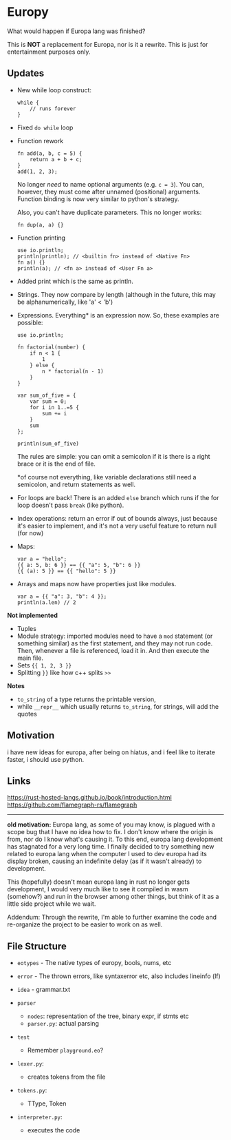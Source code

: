 # Europy
What would happen if Europa lang was finished?

This is **NOT** a replacement for Europa, nor is it a rewrite. This is just for entertainment purposes only.

## Updates
* New while loop construct:
    ```eo
    while {
        // runs forever
    }
    ```
* Fixed `do while` loop
* Function rework
    ```eo
    fn add(a, b, c = 5) {
        return a + b + c;
    }
    add(1, 2, 3);
    ```
    No longer *need* to name optional arguments (e.g. `c = 3`). You can, however, they must come after unnamed (positional) arguments. Function binding is now very similar to python's strategy.
    
    Also, you can't have duplicate parameters. This no longer works:
    ```eo
    fn dup(a, a) {}
    ```
* Function printing
    ```eo
    use io.println;
    println(println); // <builtin fn> instead of <Native Fn>
    fn a() {}
    println(a); // <fn a> instead of <User Fn a>
    ```
* Added print which is the same as println.
* Strings. They now compare by length (although in the future, this may be alphanumerically, like 'a' < 'b')
* Expressions. Everything* is an expression now. So, these examples are possible:
    ```eo
    use io.println;

    fn factorial(number) {
        if n < 1 {
            1
        } else {
            n * factorial(n - 1)
        }
    }

    var sum_of_five = {
        var sum = 0;
        for i in 1..=5 {
            sum += i
        }
        sum
    };

    println(sum_of_five)
    ```
    The rules are simple: you can omit a semicolon if it is there is a right brace or it is the end of file.

    *of course not everything, like variable declarations still need a semicolon, and return statements as well.
* For loops are back! There is an added `else` branch which runs if the for loop doesn't pass `break` (like python).
* Index operations: return an error if out of bounds always, just because it's easier to implement, and it's not a very useful feature to return null (for now)
* Maps:
    ```eo
    var a = "hello";
    {{ a: 5, b: 6 }} == {{ "a": 5, "b": 6 }}
    {{ (a): 5 }} == {{ "hello": 5 }}
    ```
* Arrays and maps now have properties just like modules.
    ```eo
    var a = {{ "a": 3, "b": 4 }};
    println(a.len) // 2
    ```

**Not implemented**
* Tuples
* Module strategy: imported modules need to have a `mod` statement (or something similar) as the first statement, and they may not run code. Then, whenever a file is referenced, load it in. And then execute the main file.
* Sets `{{ 1, 2, 3 }}`
* Splitting `}}` like how c++ splits `>>`

**Notes**
* `to_string` of a type returns the printable version,
* while `__repr__` which usually returns `to_string`, for strings, will add the quotes

## Motivation
i have new ideas for europa, after being on hiatus, and i feel like to iterate faster, i should use python.

## Links
https://rust-hosted-langs.github.io/book/introduction.html
https://github.com/flamegraph-rs/flamegraph

---
**old motivation:**
Europa lang, as some of you may know, is plagued with a scope bug that I have no idea how to fix. I don't know where the origin is from, nor do I know what's causing it. To this end, europa lang development has stagnated for a very long time. I finally decided to try something new related to europa lang when the computer I used to dev europa had its display broken, causing an indefinite delay (as if it wasn't already) to development.

This (hopefully) doesn't mean europa lang in rust no longer gets development, I would very much like to see it compiled in wasm (somehow?) and run in the browser among other things, but think of it as a little side project while we wait.

Addendum: Through the rewrite, I'm able to further examine the code and re-organize the project to be easier to work on as well.

## File Structure
- `eotypes` - The native types of europy, bools, nums, etc
- `error` - The thrown errors, like syntaxerror etc, also includes lineinfo (lf)
- `idea` - grammar.txt
- `parser`
    - `nodes`: representation of the tree, binary expr, if stmts etc
    - `parser.py`: actual parsing

- `test`
    - Remember `playground.eo`?

- `lexer.py`:
    - creates tokens from the file

- `tokens.py`:
    - TType, Token

- `interpreter.py`:
    - executes the code